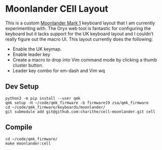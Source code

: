 # Moonlander CEll Layout

This is a custom [Moonlander Mark 1](https://www.zsa.io/moonlander/) keyboard layout that I am currently experimenting with. The Oryx web tool is fantastic for configuring the keyboard but it lacks support for the UK keyboard layout and I couldn’t really figure out the macro UI. This layout currently does the following:

- Enable the UK keymap.
- Enable leader key
- Create a macro to drop into Vim command mode by clicking a thumb cluster button.
- Leader key combo for em-dash and Vim wq 

## Dev Setup

```
python3 -m pip install --user qmk
qmk setup -H ~/code/qmk_firmware -b firmware19 zsa/qmk_firmware
cd ~/code/qmk_firmware/keyboards/moonlander/
git submodule add git@github.com:charithe/cell-moonlander.git cell
```

## Compile

```
cd ~/code/qmk_firmware/ 
make moonlander:cell
```
